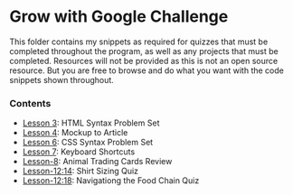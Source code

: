 # Grow with Google Challenge
  
This folder contains my snippets as required for quizzes that must be completed throughout the program, as well as any projects that must be completed. Resources will not be provided as this is not an open source resource. But you are free to browse and do what you want with the code snippets shown throughout.

### Contents
- [Lesson 3](lesson-3): HTML Syntax Problem Set
- [Lesson 4](lesson-4): Mockup to Article
- [Lesson 6](lesson-6): CSS Syntax Problem Set
- [Lesson 7](lesson-7): Keyboard Shortcuts
- [Lesson-8](lesson-8): Animal Trading Cards Review
- [Lesson-12:14](lesson-12:14): Shirt Sizing Quiz
- [Lesson-12:18](lesson-12:18): Navigationg the Food Chain Quiz

